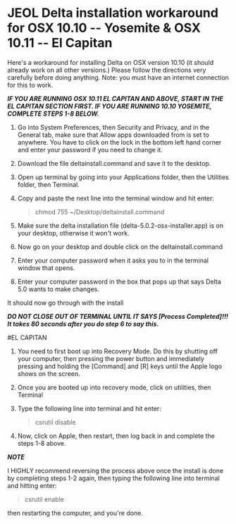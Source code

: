 # JEOL Delta installation workaround for OSX 10.10 -- Yosemite & OSX 10.11 -- El Capitan
Here's a workaround for installing Delta on OSX version 10.10 (it should already work on all other versions.)
Please follow the directions very carefully before doing anything. Note: you must have an internet connection for this to work.

***IF YOU ARE RUNNING OSX 10.11 EL CAPITAN AND ABOVE, START IN THE EL CAPITAN SECTION FIRST. IF YOU ARE RUNNING 10.10 YOSEMITE, COMPLETE STEPS 1-8 BELOW.***
 
1.	Go into System Preferences, then Security and Privacy, and in the General tab, make sure that Allow apps downloaded from is set to anywhere. You have to click on the lock in the bottom left hand corner and enter your password if you need to change it.
2.	Download the file deltainstall.command and save it to the desktop.
3.	Open up terminal by going into your Applications folder, then the Utilities folder, then Terminal.
4.	Copy and paste the next line into the terminal window and hit enter:
	
	>chmod 755 ~/Desktop/deltainstall.command

5.	Make sure the delta installation file (delta-5.0.2-osx-installer.app) is on your desktop, otherwise it won't work.
6.	Now go on your desktop and double click on the deltainstall.command
7.	Enter your computer password when it asks you to in the terminal window that opens.
8.	Enter your computer password in the box that pops up that says Delta 5.0 wants to make changes.

It should now go through with the install

***DO NOT CLOSE OUT OF TERMINAL UNTIL IT SAYS [Process Completed]!!! It takes 80 seconds after you do step 6 to say this.***



#EL CAPITAN

1.	You need to first boot up into Recovery Mode. Do this by shutting off your computer, then pressing the power button and immediately pressing and holding the [Command] and [R] keys until the Apple logo shows on the screen.
2.	Once you are booted up into recovery mode, click on utilities, then Terminal
3.	Type the following line into terminal and hit enter:
		
	>csrutil disable

4.	Now, click on Apple, then restart, then log back in and complete the steps 1-8 above.

***NOTE***

I HIGHLY recommend reversing the process above once the install is done by completing steps 1-2 again, then typing the following line into terminal and hitting enter:

>csrutil enable

then restarting the computer, and you're done.
